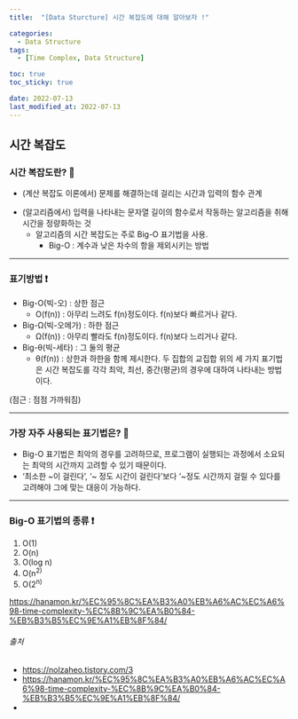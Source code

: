 ```yaml
---
title:  "[Data Sturcture] 시간 복잡도에 대해 알아보자 !" 

categories:
  - Data Structure
tags:
  - [Time Complex, Data Structure]

toc: true
toc_sticky: true

date: 2022-07-13
last_modified_at: 2022-07-13
---
```


## 시간 복잡도

### 시간 복잡도란?  🔎
- (계산 복잡도 이론에서) 문제를 해결하는데 걸리는 시간과 입력의 함수 관계
* (알고리즘에서) 입력을 나타내는 문자열 길이의 함수로서 작동하는 알고리즘을 취해 시간을 정량화하는 것
    * 알고리즘의 시간 복잡도는 주로 Big-O 표기법을 사용.
        * Big-O : 계수과 낮은 차수의 항을 제외시키는 방법

***

### 표기방법 ❗️
- Big-O(빅-오) : 상한 점근
    - O(f(n)) : 아무리 느려도 f(n)정도이다. f(n)보다 빠르거나 같다.
- Big-Ω(빅-오메가) : 하한 점근
    - Ω(f(n)) : 아무리 빨라도 f(n)정도이다. f(n)보다 느리거나 같다.
- Big-θ(빅-세타) : 그 둘의 평균
    - θ(f(n)) : 상한과 하한을 함께 제시한다. 두 집합의 교집합
위의 세 가지 표기법은 시간 복잡도를 각각 최악, 최선, 중간(평균)의 경우에 대하여 나타내는 방법이다.

(점근 : 점점 가까워짐)

***

### 가장 자주 사용되는 표기법은? 🔎
- Big-O 표기법은 최악의 경우를 고려하므로, 프로그램이 실행되는 과정에서 소요되는 최악의 시간까지 고려할 수 있기 때문이다.
- ‘최소한 ~이 걸린다’, ‘~ 정도 시간이 걸린다’보다 ‘~정도 시간까지 걸릴 수 있다를 고려해야 그에 맞는 대응이 가능하다.

***

### Big-O 표기법의 종류 ❗️
1. O(1)
2. O(n)
3. O(log n)
4. O(n<sup>2)
5. O(2<sup>n)

https://hanamon.kr/%EC%95%8C%EA%B3%A0%EB%A6%AC%EC%A6%98-time-complexity-%EC%8B%9C%EA%B0%84-%EB%B3%B5%EC%9E%A1%EB%8F%84/

###### 출처
- https://nolzaheo.tistory.com/3
- https://hanamon.kr/%EC%95%8C%EA%B3%A0%EB%A6%AC%EC%A6%98-time-complexity-%EC%8B%9C%EA%B0%84-%EB%B3%B5%EC%9E%A1%EB%8F%84/
- 

